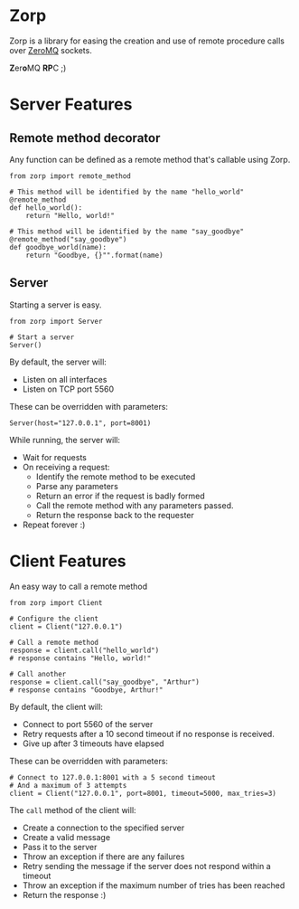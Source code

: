 # Zorp

Zorp is a library for easing the creation and use of remote procedure calls over [ZeroMQ](http://zeromq.org/) sockets.

**Z**er**o**MQ **RP**C ;)

# Server Features

## Remote method decorator

Any function can be defined as a remote method that's callable using Zorp.

    from zorp import remote_method

    # This method will be identified by the name "hello_world"
    @remote_method
    def hello_world():
        return "Hello, world!"

    # This method will be identified by the name "say_goodbye"
    @remote_method("say_goodbye")
    def goodbye_world(name):
        return "Goodbye, {}"".format(name)

## Server

Starting a server is easy.

    from zorp import Server

    # Start a server
    Server()

By default, the server will:

* Listen on all interfaces
* Listen on TCP port 5560

These can be overridden with parameters:

    Server(host="127.0.0.1", port=8001)

While running, the server will:

* Wait for requests
* On receiving a request:
    * Identify the remote method to be executed
    * Parse any parameters
    * Return an error if the request is badly formed
    * Call the remote method with any parameters passed.
    * Return the response back to the requester
* Repeat forever :)

# Client Features

An easy way to call a remote method

    from zorp import Client

    # Configure the client
    client = Client("127.0.0.1")

    # Call a remote method
    response = client.call("hello_world")
    # response contains "Hello, world!"

    # Call another
    response = client.call("say_goodbye", "Arthur")
    # response contains "Goodbye, Arthur!"

By default, the client will:

* Connect to port 5560 of the server
* Retry requests after a 10 second timeout if no response is received.
* Give up after 3 timeouts have elapsed

These can be overridden with parameters:

    # Connect to 127.0.0.1:8001 with a 5 second timeout
    # And a maximum of 3 attempts
    client = Client("127.0.0.1", port=8001, timeout=5000, max_tries=3)

The `call` method of the client will:

* Create a connection to the specified server
* Create a valid message
* Pass it to the server
* Throw an exception if there are any failures
* Retry sending the message if the server does not respond within a timeout
* Throw an exception if the maximum number of tries has been reached
* Return the response :)
